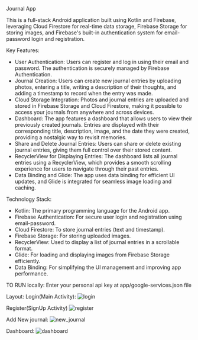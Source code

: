 Journal App

This is a full-stack Android application built using Kotlin and Firebase, leveraging Cloud Firestore for real-time data storage, Firebase Storage for storing images, and Firebase's built-in authentication system for email-password login and registration.

Key Features:
- User Authentication: Users can register and log in using their email and password. The authentication is securely managed by Firebase Authentication.
- Journal Creation: Users can create new journal entries by uploading photos, entering a title, writing a description of their thoughts, and adding a timestamp to record when the entry was made.
- Cloud Storage Integration: Photos and journal entries are uploaded and stored in Firebase Storage and Cloud Firestore, making it possible to access your journals from anywhere and across devices.
- Dashboard: The app features a dashboard that allows users to view their previously created journals. Entries are displayed with their corresponding title, description, image, and the date they were created, providing a nostalgic way to revisit memories.
- Share and Delete Journal Entries: Users can share or delete existing journal entries, giving them full control over their stored content.
- RecyclerView for Displaying Entries: The dashboard lists all journal entries using a RecyclerView, which provides a smooth scrolling experience for users to navigate through their past entries.
- Data Binding and Glide: The app uses data binding for efficient UI updates, and Glide is integrated for seamless image loading and caching.

Technology Stack:
- Kotlin: The primary programming language for the Android app.
- Firebase Authentication: For secure user login and registration using email-password.
- Cloud Firestore: To store journal entries (text and timestamp).
- Firebase Storage: For storing uploaded images.
- RecyclerView: Used to display a list of journal entries in a scrollable format.
- Glide: For loading and displaying images from Firebase Storage efficiently.
- Data Binding: For simplifying the UI management and improving app performance.


TO RUN locally:
Enter your personal api key at app/google-services.json file

Layout:
Login(Main Activity):
![login](https://github.com/user-attachments/assets/8aac8435-5f35-492c-b79c-5dab5dca3a16)

Register(SignUp Activity)
![register](https://github.com/user-attachments/assets/318c4743-92c9-40d5-acf9-8dc5700536dd)

Add New journal:
![new_journal](https://github.com/user-attachments/assets/98b328be-4727-4a18-ad7c-aecd56c41229)

Dashboard:
![dashboard](https://github.com/user-attachments/assets/8b92fa6c-6c3a-4aed-ab97-22ac75c28e79)
